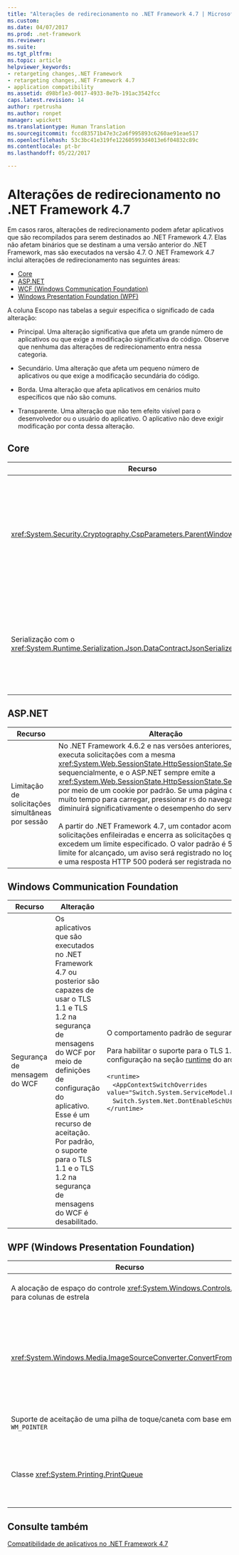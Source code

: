 ```yaml
---
title: "Alterações de redirecionamento no .NET Framework 4.7 | Microsoft Docs"
ms.custom: 
ms.date: 04/07/2017
ms.prod: .net-framework
ms.reviewer: 
ms.suite: 
ms.tgt_pltfrm: 
ms.topic: article
helpviewer_keywords:
- retargeting changes,.NET Framework
- retargeting changes,.NET Framework 4.7
- application compatibility
ms.assetid: d98bf1e3-0017-4933-8e7b-191ac3542fcc
caps.latest.revision: 14
author: rpetrusha
ms.author: ronpet
manager: wpickett
ms.translationtype: Human Translation
ms.sourcegitcommit: fccd83571b47e3c2a6f995893c6260ae91eae517
ms.openlocfilehash: 53c3bc41e319fe122605993d4013e6f04832c89c
ms.contentlocale: pt-br
ms.lasthandoff: 05/22/2017

---
```

# <a name="retargeting-changes-in-the-net-framework-47"></a>Alterações de redirecionamento no .NET Framework 4.7

Em casos raros, alterações de redirecionamento podem afetar aplicativos que são recompilados para serem destinados ao .NET Framework 4.7. Elas não afetam binários que se destinam a uma versão anterior do .NET Framework, mas são executados na versão 4.7. O .NET Framework 4.7 inclui alterações de redirecionamento nas seguintes áreas:  

-   [Core](#Core)  
-   [ASP.NET](#asp) 
-   [WCF (Windows Communication Foundation)](#WCF)  
-   [Windows Presentation Foundation (WPF)](#WPF)
 
 A coluna Escopo nas tabelas a seguir especifica o significado de cada alteração:  
  
-   Principal. Uma alteração significativa que afeta um grande número de aplicativos ou que exige a modificação significativa do código. Observe que nenhuma das alterações de redirecionamento entra nessa categoria.  
  
-   Secundário. Uma alteração que afeta um pequeno número de aplicativos ou que exige a modificação secundária do código.  
  
-   Borda. Uma alteração que afeta aplicativos em cenários muito específicos que não são comuns.  
  
-   Transparente. Uma alteração que não tem efeito visível para o desenvolvedor ou o usuário do aplicativo. O aplicativo não deve exigir modificação por conta dessa alteração.  
  
## <a name="a-namecore--core"></a><a name="Core" /> Core

| Recurso | Alteração | Impacto | Escopo |
|----|----|----|----|
|<xref:System.Security.Cryptography.CspParameters.ParentWindowHandle%2A> | Os aplicativos destinados ao .NET Framework 4.6.2 e a versões anteriores esperam que o valor atribuído a essa propriedade seja um <xref:System.IntPtr> no local especificado na memória em que reside o valor de HWND.<br/></br>A partir dos aplicativos destinados ao .NET Framework 4.7, um aplicativo do Windows Forms pode definir o valor dessa propriedade com um código semelhante ao seguinte: <br/><br/>` cspParameters.ParentWindowHandle = form.Handle; ` | Os aplicativos que acham essa alteração de comportamento inconveniente podem recusar o novo comportamento. Da mesma forma, os aplicativos que são destinados a versões anteriores do .NET Framework, mas estão em execução do .NET Framework 4.7 podem aceitar o novo comportamento. Para obter mais informações, consulte [Mitigação: CspParameters.ParentWindowHandle espera um HWND](../../../docs/framework/migration-guide/mitigation-cspparameters-parentwindowhandle-expects-an-hwnd.md). | Secundário |
| Serialização com o <xref:System.Runtime.Serialization.Json.DataContractJsonSerializer> | A partir dos aplicativos destinados ao .NET Framework 4.7, a serialização dos caracteres de controle com o <xref:System.Runtime.Serialization.Json.DataContractJsonSerializer> agora é compatível com o ECMAScript V6 e V8 | Essa alteração está em conformidade com o padrão ECMAScript e deve ter um impacto pequeno. Se isso acontecer, uma opção de compatibilidade estará disponível para restaurar o comportamento anterior. Para obter mais informações, consulte [Mitigação: serialização de caracteres de controle com o DataContractJsonSerializer](../../../docs/framework/migration-guide/mitigation-serialization-control-characters.md)  | Edge |

## <a name="a-nameasp--aspnet"></a><a name="asp" /> ASP.NET

| Recurso  |Alteração  |Impacto | Escopo | 
---------|---------|---------|-----|
Limitação de solicitações simultâneas por sessão | No .NET Framework 4.6.2 e nas versões anteriores, o ASP.NET executa solicitações com a mesma <xref:System.Web.SessionState.HttpSessionState.SessionID%2A> sequencialmente, e o ASP.NET sempre emite a <xref:System.Web.SessionState.HttpSessionState.SessionID%2A> por meio de um cookie por padrão. Se uma página demorar muito tempo para carregar, pressionar <kbd>F5</kbd> do navegador diminuirá significativamente o desempenho do servidor.<br/><br/>A partir do .NET Framework 4.7, um contador acompanha as solicitações enfileiradas e encerra as solicitações quando elas excedem um limite especificado. O valor padrão é 50. Se o limite for alcançado, um aviso será registrado no log de eventos e uma resposta HTTP 500 poderá ser registrada no log do IIS.|Essa alteração pode melhorar o desempenho geral do servidor.<br/><br/>Para restaurar o comportamento antigo, você pode adicionar a seguinte configuração ao arquivo web.config para recusar o novo comportamento.<br/><br/>`<appSettings>`<br/>&nbsp;&nbsp;&nbsp;`<add key="aspnet:RequestQueueLimitPerSession" value="2147483647"/>`<br/>`</appSettings>` | Edge |

## <a name="a-namewcf--windows-communication-foundation"></a><a name="WCF" /> Windows Communication Foundation

| Recurso  |Alteração  |Impacto | Escopo | 
---------|---------|---------|-----|
| Segurança de mensagem do WCF | Os aplicativos que são executados no .NET Framework 4.7 ou posterior são capazes de usar o TLS 1.1 e TLS 1.2 na segurança de mensagens do WCF por meio de definições de configuração do aplicativo. Esse é um recurso de aceitação. Por padrão, o suporte para o TLS 1.1 e o TLS 1.2 na segurança de mensagens do WCF é desabilitado. | O comportamento padrão de segurança de mensagens do WCF permanece inalterado. <br/><br/> Para habilitar o suporte para o TLS 1.1 e o TLS 1.2, adicione a seguinte definição de configuração na seção [runtime](~/docs/framework/configure-apps/file-schema/runtime/runtime-element.md) do arquivo `app.config` ou `web.config`:  <br/><br/>`<runtime>` <br/> &nbsp;&nbsp;&nbsp;`<AppContextSwitchOverrides value="Switch.System.ServiceModel.DisableUsingServicePointManagerSecurityProtocols=false;`<br/>&nbsp;&nbsp;&nbsp;`Switch.System.Net.DontEnableSchUseStrongCrypto=false" />`<br/>`</runtime>` | Edge |         

## <a name="a-namewpf--windows-presentation-foundation-wpf"></a><a name="WPF" /> WPF (Windows Presentation Foundation)  

| Recurso | Alteração | Impacto | Escopo |
|---|---|---|---|
| A alocação de espaço do controle <xref:System.Windows.Controls.Grid> para colunas de estrela | A partir dos aplicativos destinados ao .NET Framework 4.7, o WPF substitui o algoritmo que o controle <xref:System.Windows.Controls.Grid> usa para alocar espaço para \*-columns.md) | Para aplicativos destinados às versões do .NET Framework, a partir do .NET Framework 4.7, essa alteração afeta a largura real atribuída a colunas de \* em diversos casos. Se essa alteração for indesejada, o algoritmo anterior poderá continuar a ser aplicado, adicionando uma entrada ao arquivo de configuração do aplicativo. Para obter mais informações, consulte [Mitigação: alocação de espaço do controle de grade para colunas de estrela](../../../docs/framework/migration-guide/mitigation-grid-control.md). | Secundário |
<xref:System.Windows.Media.ImageSourceConverter.ConvertFrom%2A> | Em aplicativos destinados ao .NET Framework 4.6.2 e a versões anteriores, um erro no código de tratamento de exceções do método <xref:System.Windows.Media.ImageSourceConverter.ConvertFrom%2A> faziam com que fosse gerada uma <xref:System.NullReferenceException> em vez da exceção pretendida (como uma <xref:System.IO.DirectoryNotFoundException> ou uma <xref:System.IO.FileNotFoundException>).<br/><br/>A partir dos aplicativos destinados ao .NET Framework 4.7, a exceção correta é gerada.  | Aplicativos destinados ao .NET Framework 4.7 e que dependem do tratamento de uma <xref:System.NullReferenceException> pode restaurar o comportamento anterior adicionando o seguinte à definição de configuração para a seção [runtime](~/docs/framework/configure-apps/file-schema/runtime/runtime-element.md) do arquivo `app.config`: <br/><br/>`<runtime>`<br/>&nbsp;&nbsp;&nbsp;`<AppContextSwitchOverrides value="Switch.System.Windows.Media.ImageSourceConverter.OverrideExceptionWithNullReferenceException=true"/>`<br/>`</runtime>`| Edge | 
| Suporte de aceitação de uma pilha de toque/caneta com base em `WM_POINTER` | A partir dos aplicativos destinados ao .NET Framework 4.7, o WPF adiciona o suporte para um recurso opcional de toque baseado em WM_POINTER.  | Esse é um recurso de aceitação, que está disponível nos sistemas Windows, a partir da Atualização do Windows 10 para Criadores. Os aplicativos do WPF que não aceitam explicitamente o suporte a toque/caneta com base em ponteiro não são afetados. Para obter mais informações, consulte [Mitigação: suporte a toque e caneta com base em ponteiro](../Topic/Mitigation:%20Pointer-based%20Touch%20and%20Stylus%20Support.md). | Edge |
| Classe <xref:System.Printing.PrintQueue> | Começando do .NET Framework 4.7, as APIs de impressão do WPF que usam <xref:System.Printing.PrintQueue> por padrão chamam a API de Pacote de Documentos de Impressão do Windows em vez da API de Impressão XPS que agora foi preterida.<br/><br/>A pilha de impressão antiga continua a funcionar como antes, nas versões mais antigas do Windows. | Nem usuários nem os desenvolvedores devem ver todas as alterações no comportamento ou no uso da API. <br/><br/>Para usar a pilha antiga na Atualização do Windows 10 para Criadores, defina o valor de `UseXpsOMPrinting` `REG_DWORD` da chave do Registro `HKEY_CURRENT_USER\Software\Microsoft.NETFramework\Windows Presentation Foundation\Printing` como 1. | Edge | 
## <a name="see-also"></a>Consulte também
[Compatibilidade de aplicativos no .NET Framework 4.7](Application%20Compatibility%20in%20the%20.NET%20Framework%204.7.md)


